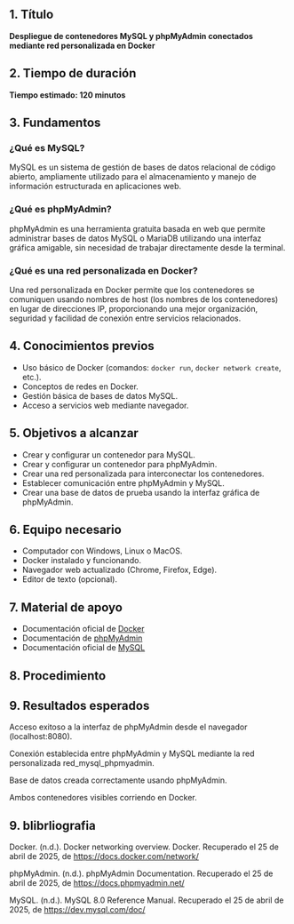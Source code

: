 ## 1. Título
**Despliegue de contenedores MySQL y phpMyAdmin conectados mediante red personalizada en Docker**
## 2. Tiempo de duración
**Tiempo estimado: 120 minutos**
## 3. Fundamentos

### ¿Qué es MySQL?
MySQL es un sistema de gestión de bases de datos relacional de código abierto, ampliamente utilizado para el almacenamiento y manejo de información estructurada en aplicaciones web.

### ¿Qué es phpMyAdmin?
phpMyAdmin es una herramienta gratuita basada en web que permite administrar bases de datos MySQL o MariaDB utilizando una interfaz gráfica amigable, sin necesidad de trabajar directamente desde la terminal.

### ¿Qué es una red personalizada en Docker?
Una red personalizada en Docker permite que los contenedores se comuniquen usando nombres de host (los nombres de los contenedores) en lugar de direcciones IP, proporcionando una mejor organización, seguridad y facilidad de conexión entre servicios relacionados.

## 4. Conocimientos previos
- Uso básico de Docker (comandos: `docker run`, `docker network create`, etc.).
- Conceptos de redes en Docker.
- Gestión básica de bases de datos MySQL.
- Acceso a servicios web mediante navegador.

## 5. Objetivos a alcanzar
- Crear y configurar un contenedor para MySQL.
- Crear y configurar un contenedor para phpMyAdmin.
- Crear una red personalizada para interconectar los contenedores.
- Establecer comunicación entre phpMyAdmin y MySQL.
- Crear una base de datos de prueba usando la interfaz gráfica de phpMyAdmin.

## 6. Equipo necesario
- Computador con Windows, Linux o MacOS.
- Docker instalado y funcionando.
- Navegador web actualizado (Chrome, Firefox, Edge).
- Editor de texto (opcional).

## 7. Material de apoyo
- Documentación oficial de [Docker](https://docs.docker.com)
- Documentación de [phpMyAdmin](https://docs.phpmyadmin.net/)
- Documentación oficial de [MySQL](https://dev.mysql.com/doc/)

## 8. Procedimiento

## 9. Resultados esperados
Acceso exitoso a la interfaz de phpMyAdmin desde el navegador (localhost:8080).

Conexión establecida entre phpMyAdmin y MySQL mediante la red personalizada red_mysql_phpmyadmin.

Base de datos creada correctamente usando phpMyAdmin.

Ambos contenedores visibles corriendo en Docker.

## 9. blibrliografia
Docker. (n.d.). Docker networking overview. Docker. Recuperado el 25 de abril de 2025, de https://docs.docker.com/network/

phpMyAdmin. (n.d.). phpMyAdmin Documentation. Recuperado el 25 de abril de 2025, de https://docs.phpmyadmin.net/

MySQL. (n.d.). MySQL 8.0 Reference Manual. Recuperado el 25 de abril de 2025, de https://dev.mysql.com/doc/
